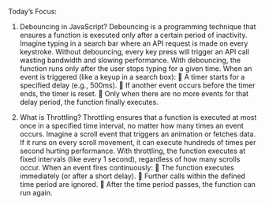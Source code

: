 Today’s Focus:
1.	Debouncing in JavaScript?
Debouncing is a programming technique that ensures a function is executed only after a certain period of inactivity. Imagine typing in a search bar where an API request is made on every keystroke. Without debouncing, every key press will trigger an API call wasting bandwidth and slowing performance.
With debouncing, the function runs only after the user stops typing for a given time.
When an event is triggered (like a keyup in a search box):
	A timer starts for a specified delay (e.g., 500ms).
	If another event occurs before the timer ends, the timer is reset.
	Only when there are no more events for that delay period, the function finally executes.

2.	What is Throttling?
Throttling ensures that a function is executed at most once in a specified time interval, no matter how many times an event occurs. Imagine a scroll event that triggers an animation or fetches data. If it runs on every scroll movement, it can execute hundreds of times per second hurting performance. With throttling, the function executes at fixed intervals (like every 1 second), regardless of how many scrolls occur.
When an event fires continuously:
	The function executes immediately (or after a short delay).
	Further calls within the defined time period are ignored.
	After the time period passes, the function can run again.

